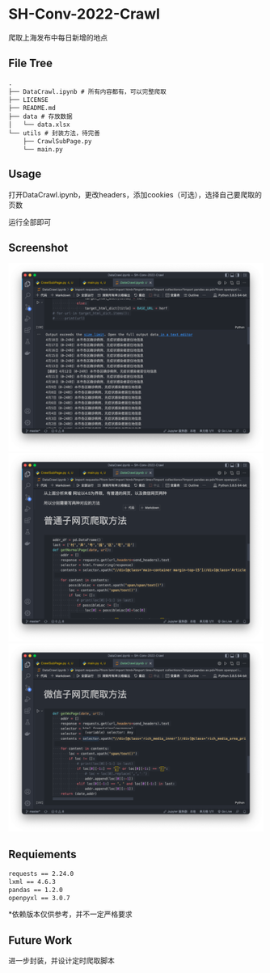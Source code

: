 # SH-Conv-2022-Crawl
爬取上海发布中每日新增的地点

##  File Tree

```
.
├── DataCrawl.ipynb # 所有内容都有，可以完整爬取
├── LICENSE
├── README.md
├── data # 存放数据
│   └── data.xlsx
└── utils # 封装方法，待完善
    ├── CrawlSubPage.py
    └── main.py
```

## Usage

打开DataCrawl.ipynb，更改headers，添加cookies（可选），选择自己要爬取的页数

运行全部即可

## Screenshot
![getUrls](./pics/getUrls.png)
![](./pics/normal.png)
![](./pics/wx.png)


## Requiements

```
requests == 2.24.0
lxml == 4.6.3
pandas == 1.2.0
openpyxl == 3.0.7
```

*依赖版本仅供参考，并不一定严格要求

## Future Work

进一步封装，并设计定时爬取脚本
